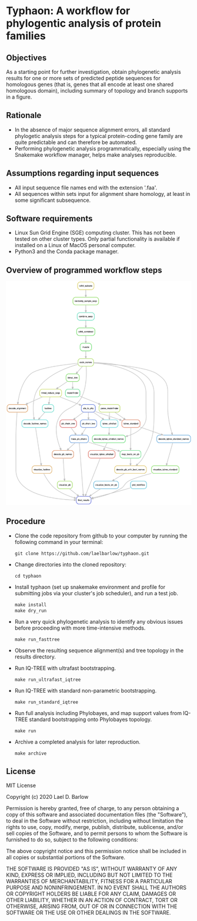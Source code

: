 
# Typhaon: A workflow for phylogentic analysis of protein families


## Objectives

As a starting point for further investigation, obtain phylogenetic analysis
results for one or more sets of predicted peptide sequences for homologous
genes (that is, genes that all encode at least one shared homologous domain),
including summary of topology and branch supports in a figure.


## Rationale

- In the absence of major sequence alignment errors, all standard phylogetic
  analysis steps for a typical protein-coding gene family are quite predictable
  and can therefore be automated.
- Performing phylogenetic analysis programmatically, especially using the
  Snakemake workflow manager, helps make analyses reproducible.


## Assumptions regarding input sequences

- All input sequence file names end with the extension '.faa'.
- All sequences within sets input for alignment share homology, at least in
  some significant subsequence. 


## Software requirements

- Linux Sun Grid Engine (SGE) computing cluster. This has not been tested on
  other cluster types. Only partial functionality is available if installed on
  a Linux of MacOS personal computer. 
- Python3 and the Conda package manager.


## Overview of programmed workflow steps

<p align="center">
<img src="images/workflow_diagram.png" width="800">
</p>


## Procedure 

- Clone the code repository from github to your computer by running the
  following command in your terminal:
  ```
  git clone https://github.com/laelbarlow/typhaon.git
  ```

- Change directories into the cloned repository:
  ```
  cd typhaon
  ```

- Install typhaon (set up snakemake environment and profile for submitting jobs
  via your cluster's job scheduler), and run a test job.
  ```
  make install
  make dry_run
  ```

- Run a very quick phylogenetic analysis to identify any obvious issues before
  proceeding with more time-intensive methods.
  ```
  make run_fasttree
  ```

- Observe the resulting sequence alignment(s) and tree topology in the results
  directory.

- Run IQ-TREE with ultrafast bootstrapping.
  ```
  make run_ultrafast_iqtree
  ```

- Run IQ-TREE with standard non-parametric bootstrapping.
  ```
  make run_standard_iqtree
  ```

- Run full analysis including Phylobayes, and map support values from IQ-TREE
  standard bootstrapping onto Phylobayes topology.
  ```
  make run
  ```

- Archive a completed analysis for later reproduction.
  ```
  make archive
  ```


## License

MIT License

Copyright (c) 2020 Lael D. Barlow

Permission is hereby granted, free of charge, to any person obtaining a copy
of this software and associated documentation files (the "Software"), to deal
in the Software without restriction, including without limitation the rights
to use, copy, modify, merge, publish, distribute, sublicense, and/or sell
copies of the Software, and to permit persons to whom the Software is
furnished to do so, subject to the following conditions:

The above copyright notice and this permission notice shall be included in all
copies or substantial portions of the Software.

THE SOFTWARE IS PROVIDED "AS IS", WITHOUT WARRANTY OF ANY KIND, EXPRESS OR
IMPLIED, INCLUDING BUT NOT LIMITED TO THE WARRANTIES OF MERCHANTABILITY,
FITNESS FOR A PARTICULAR PURPOSE AND NONINFRINGEMENT. IN NO EVENT SHALL THE
AUTHORS OR COPYRIGHT HOLDERS BE LIABLE FOR ANY CLAIM, DAMAGES OR OTHER
LIABILITY, WHETHER IN AN ACTION OF CONTRACT, TORT OR OTHERWISE, ARISING FROM,
OUT OF OR IN CONNECTION WITH THE SOFTWARE OR THE USE OR OTHER DEALINGS IN THE
SOFTWARE.







